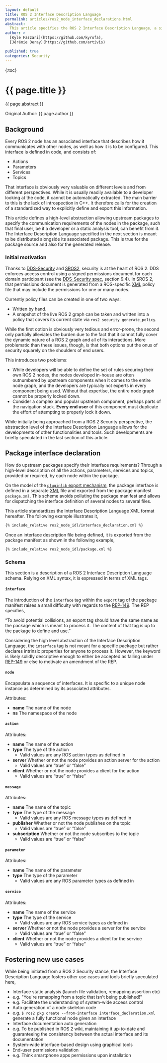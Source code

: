 ```yaml
---
layout: default
title: ROS 2 Interface Description Language
permalink: articles/ros2_node_interface_declarations.html
abstract:
  This article specifies the ROS 2 Interface Description Language, a simple and standardized manner to export the complete interface (action/message/parameter/service) of node(s) in a package.
author: >
  [Kyle Fazzari](https://github.com/kyrofa),
  [Jérémie Deray](https://github.com/artivis)

published: true
categories: Security
---
```


{:toc}


# {{ page.title }}

<div class="abstract" markdown="1">
{{ page.abstract }}
</div>

Original Author: {{ page.author }}


## Background

Every ROS 2 node has an associated interface that describes how it communicates with other nodes, as well as how it is to be configured. This interface is defined in code, and consists of:

-  Actions
-  Parameters
-  Services
-  Topics

That interface is obviously very valuable on different levels and from different perspectives. While it is usually readily available to a developer looking at the code, it cannot be automatically extracted. The main barrier to this is the lack of introspection in C++. It therefore calls for the creation of a standardized way to explicitly define and export this information.

This article defines a high-level abstraction allowing upstream packages to specify the communication requirements of the nodes in the package, such that final user, be it a developer or a static analysis tool, can benefit from it. The Interface Description Language specified in the next section is meant to be distributed alongside its associated package. This is true for the package source and also for the generated release.

### Initial motivation

Thanks to [DDS-Security][dds_security] and [SROS2][sros2_design], security is at the heart of ROS 2. DDS enforces access control using a signed permissions document for each domain participant (see the [DDS-Security spec][dds_security], section 9.4). In SROS 2, that permissions document is generated from a ROS-specific [XML][xml_wiki] policy file that may include the permissions for one or many nodes.

Currently policy files can be created in one of two ways:
-  Written by hand.
-  A snapshot of the live ROS 2 graph can be taken and written into a policy that covers its current state via `ros2 security generate_policy`.

While the first option is obviously very tedious and error-prone, the second only partially alleviates the burden due to the fact that it cannot fully cover the dynamic nature of a ROS 2 graph and all of its interactions. More problematic than these issues, though, is that both options put the onus of security squarely on the shoulders of end users.

This introduces two problems:

-  While developers will be able to define the set of rules securing their own ROS 2 nodes, the nodes developed in-house are often outnumbered by upstream components when it comes to the entire node graph, and the developers are typically not experts in every component being used. Without that expertise, the entire node graph cannot be properly locked down.
-  Consider a complex and popular upstream component, perhaps parts of the navigation stack. **Every end user** of this component must duplicate the effort of attempting to properly lock it down.

While initially being approached from a ROS 2 Security perspective, the abstraction level of the Interface Description Language allows for the developments of other functionalities and tools. Such developments are briefly speculated in the last section of this article.

## Package interface declaration

How do upstream packages specify their interface requirements? Through a high-level description of all the actions, parameters, services and topics, provided or required, by each node within the package.

On the model of the [`pluginlib` export mechanism][rep149_export], the package interface is defined in a separate [XML][xml_wiki] file and exported from the package manifest `package.xml`. This scheme avoids polluting the package manifest and allows for dispatching the interface definition of several nodes to several files.

This article standardizes the Interface Description Language XML format hereafter. The following example illustrates it,

``` xml
{% include_relative ros2_node_idl/interface_declaration.xml %}
```

Once an interface description file being defined, it is exported from the package manifest as shown in the following example,

``` xml
{% include_relative ros2_node_idl/package.xml %}
```

### Schema

This section is a description of a ROS 2 Interface Description Language schema. Relying on XML syntax, it is expressed in terms of XML tags.

#### `interface`

The introduction of the `interface` tag within the `export` tag of the package manifest raises a small difficulty with regards to the [REP-149][rep149_export].
The REP specifies,

“To avoid potential collisions, an export tag should have the same name as the package which is meant to process it. The content of that tag is up to the package to define and use.”

Considering the high level abstraction of the Interface Description Language, the `interface` tag is not meant for a specific package but rather declares intrinsic properties for anyone to process it. However, the keyword is likely solidly descriptive enough to either be accepted as falling under [REP-149][rep149_export] or else to motivate an amendment of the REP.

#### `node`

Encapsulate a sequence of interfaces. It is specific to a unique node instance as determined by its associated attributes.

Attributes:
- **name** The name of the node
- **ns** The namespace of the node

#### `action`

Attributes:
- **name** The name of the action
- **type** The type of the action
  - Valid values are any ROS action types as defined in <link>
- **server** Whether or not the node provides an action server for the action
  - Valid values are “true” or “false”
- **client** Whether or not the node provides a client for the action
  - Valid values are “true” or “false”

#### `message`

Attributes:
- **name** The name of the topic
- **type** The type of the message
  - Valid values are any ROS message types as defined in <link>
- **publisher** Whether or not the node publishes on the topic
  - Valid values are “true” or “false”
- **subscription** Whether or not the node subscribes to the topic
  - Valid values are “true” or “false”

#### `parameter`

Attributes:
- **name** The name of the parameter
- **type** The type of the parameter
  - Valid values are any ROS parameter types as defined in <link>

#### `service`

Attributes:
- **name** The name of the service
- **type** The type of the service
  - Valid values are any ROS service types as defined in <link>
- **server** Whether or not the node provides a server for the service
  - Valid values are “true” or “false”
- **client** Whether or not the node provides a client for the service
  - Valid values are “true” or “false”

## Fostering new use cases

While being initiated from a ROS 2 Security stance, the Interface Description Language fosters other use cases and tools briefly speculated here,

-  Interface static analysis (launch file validation, remapping assertion etc)
  -  e.g. "You're remapping from a topic that isn't being published!"
  -  e.g. Facilitate the understanding of system-wide access control
-  Auto generation of a node skeleton code
  -  e.g. `$ ros2 pkg create --from-interface interface_declaration.xml` generate a fully functional node given an interface
-  Interface documentation auto generation
  -  e.g. To be published in ROS 2 wiki, maintaining it up-to-date and guaranteeing the consistency between the actual interface and its documentation
-  System-wide interface-based design using graphical tools
-  End-user permissions validation
  -  e.g. Think smartphone apps permissions upon installation

[dds_security]: https://www.omg.org/spec/DDS-SECURITY/1.1/PDF
[sros2_design]: /articles/ros2_dds_security.html
[xml_wiki]: https://en.wikipedia.org/wiki/xml
[rep149_export]: http://www.ros.org/reps/rep-0149.html#export
